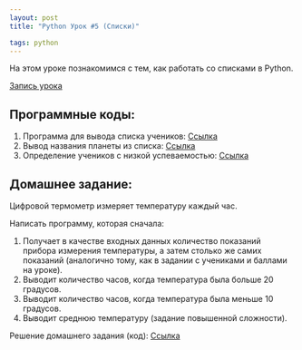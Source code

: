 ```yaml
---
layout: post
title: "Python Урок #5 (Списки)"

tags: python
---
```


На этом уроке познакомимся с тем, как работать со списками в Python.

[Запись урока](https://us02web.zoom.us/rec/share/jdfv5o0Lo9QBBtaEE49QFzRwfklx6uDxkuBTHPneZjzwfv5cWtrKAK7eK3ExP627.OhrItR4qG1BlICNC?startTime=1604140239000)

## Программные коды:
1. Программа для вывода списка учеников:
[Cсылка](https://repl.it/@JuniorCodeKryla/Pupils#main.py)
2. Вывод названия планеты из списка:
[Cсылка](https://repl.it/@JuniorCodeKryla/planets#main.py)
3. Определение учеников с низкой успеваемостью:
[Cсылка](https://repl.it/@JuniorCodeKryla/GetPupilsLowMarks#main.py)

## Домашнее задание:

Цифровой термометр измеряет температуру каждый час.

Написать программу, которая сначала:
1. Получает в качестве входных данных количество показаний прибора измерения температуры, а затем столько же самих показаний (аналогично тому, как в задании с учениками и баллами на уроке).
2. Выводит количество часов, когда температура была больше 20 градусов.
3. Выводит количество часов, когда температура была меньше 10 градусов.
4. Выводит среднюю температуру (задание повышенной сложности).

Решение домашнего задания (код):
[Cсылка](https://repl.it/@JuniorCodeKryla/Thermometer#main.py)
